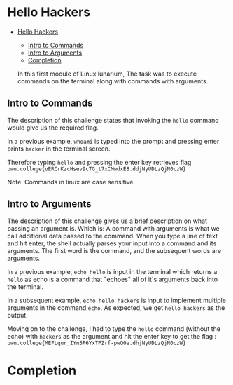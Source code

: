 # Hello Hackers


- [Hello Hackers](#hello-hackers)
  - [Intro to Commands](#intro-to-commands)
  - [Intro to Arguments](#intro-to-arguments)
  - [Completion](#completion)
  
  In this first module of Linux lunarium, The task was to execute commands on the terminal along with commands with arguments.

## Intro to Commands
  


The description of this challenge states that invoking the `hello` command would give us the required flag.

In a previous example, `whoami` is   typed into the prompt and pressing enter prints `hacker` in the terminal screen.

Therefore typing `hello` and pressing the enter key retrieves flag `pwn.college{oERCrKzcHsev9cTG_t7xCMwdxE8.ddjNyUDLzQjN0czW}`

Note: Commands in linux are case sensitive.


## Intro to Arguments

The description of this challenge gives us a brief description on what passing an argument is. 
Which is:
A command with arguments is what we call additional data passed to the command. When you type a line of text and hit enter, the shell actually parses your input into a command and its arguments. The first word is the command, and the subsequent words are arguments.

In a previous example, `echo hello` is input in the terminal which returns a `hello` as echo is a command that "echoes" all of it's arguments back into the terminal.

In a subsequent example, `echo hello hackers` is input to implement multiple arguments in the command `echo`.
As expected, we get `hello hackers` as the output.

Moving on to the challenge, I had to type the `hello` command (without the echo) with `hackers` as the argument and hit the enter key to get the flag :
`pwn.college{MEFLqur_IYn5P6YxTPZrf-pwQ0e.dhjNyUDLzQjN0czW}`

# Completion
